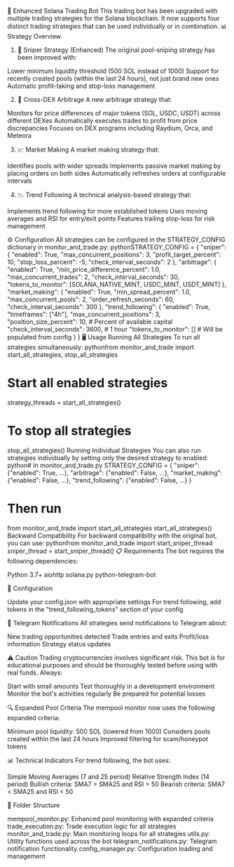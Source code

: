 🚀 Enhanced Solana Trading Bot
This trading bot has been upgraded with multiple trading strategies for the Solana blockchain. It now supports four distinct trading strategies that can be used individually or in combination.
📊 Strategy Overview
1. 🎯 Sniper Strategy (Enhanced)
The original pool-sniping strategy has been improved with:

Lower minimum liquidity threshold (500 SOL instead of 1000)
Support for recently created pools (within the last 24 hours), not just brand new ones
Automatic profit-taking and stop-loss management

2. 💱 Cross-DEX Arbitrage
A new arbitrage strategy that:

Monitors for price differences of major tokens (SOL, USDC, USDT) across different DEXes
Automatically executes trades to profit from price discrepancies
Focuses on DEX programs including Raydium, Orca, and Meteora

3. 📈 Market Making
A market making strategy that:

Identifies pools with wider spreads
Implements passive market making by placing orders on both sides
Automatically refreshes orders at configurable intervals

4. 📉 Trend Following
A technical analysis-based strategy that:

Implements trend following for more established tokens
Uses moving averages and RSI for entry/exit points
Features trailing stop-loss for risk management

⚙️ Configuration
All strategies can be configured in the STRATEGY_CONFIG dictionary in monitor_and_trade.py:
pythonSTRATEGY_CONFIG = {
    "sniper": {
        "enabled": True,
        "max_concurrent_positions": 3,
        "profit_target_percent": 10,
        "stop_loss_percent": -5,
        "check_interval_seconds": 2
    },
    "arbitrage": {
        "enabled": True,
        "min_price_difference_percent": 1.0,
        "max_concurrent_trades": 2,
        "check_interval_seconds": 30,
        "tokens_to_monitor": [SOLANA_NATIVE_MINT, USDC_MINT, USDT_MINT]
    },
    "market_making": {
        "enabled": True,
        "min_spread_percent": 1.0,
        "max_concurrent_pools": 2,
        "order_refresh_seconds": 60,
        "check_interval_seconds": 300
    },
    "trend_following": {
        "enabled": True,
        "timeframes": ["4h"],
        "max_concurrent_positions": 3,
        "position_size_percent": 10,  # Percent of available capital
        "check_interval_seconds": 3600,  # 1 hour
        "tokens_to_monitor": []  # Will be populated from config
    }
}
🖥️ Usage
Running All Strategies
To run all strategies simultaneously:
pythonfrom monitor_and_trade import start_all_strategies, stop_all_strategies

# Start all enabled strategies
strategy_threads = start_all_strategies()

# To stop all strategies
stop_all_strategies()
Running Individual Strategies
You can also run strategies individually by setting only the desired strategy to enabled:
python# In monitor_and_trade.py
STRATEGY_CONFIG = {
    "sniper": {"enabled": True, ...},
    "arbitrage": {"enabled": False, ...},
    "market_making": {"enabled": False, ...},
    "trend_following": {"enabled": False, ...}
}

# Then run
from monitor_and_trade import start_all_strategies
start_all_strategies()
Backward Compatibility
For backward compatibility with the original bot, you can use:
pythonfrom monitor_and_trade import start_sniper_thread
sniper_thread = start_sniper_thread()
📋 Requirements
The bot requires the following dependencies:

Python 3.7+
aiohttp
solana.py
python-telegram-bot

🔧 Configuration

Update your config.json with appropriate settings
For trend following, add tokens in the "trend_following_tokens" section of your config

💬 Telegram Notifications
All strategies send notifications to Telegram about:

New trading opportunities detected
Trade entries and exits
Profit/loss information
Strategy status updates

⚠️ Caution
Trading cryptocurrencies involves significant risk. This bot is for educational purposes and should be thoroughly tested before using with real funds. Always:

Start with small amounts
Test thoroughly in a development environment
Monitor the bot's activities regularly
Be prepared for potential losses

🔍 Expanded Pool Criteria
The mempool monitor now uses the following expanded criteria:

Minimum pool liquidity: 500 SOL (lowered from 1000)
Considers pools created within the last 24 hours
Improved filtering for scam/honeypot tokens

📊 Technical Indicators
For trend following, the bot uses:

Simple Moving Averages (7 and 25 period)
Relative Strength Index (14 period)
Bullish criteria: SMA7 > SMA25 and RSI > 50
Bearish criteria: SMA7 < SMA25 and RSI < 50

📁 Folder Structure

mempool_monitor.py: Enhanced pool monitoring with expanded criteria
trade_execution.py: Trade execution logic for all strategies
monitor_and_trade.py: Main monitoring loops for all strategies
utils.py: Utility functions used across the bot
telegram_notifications.py: Telegram notification functionality
config_manager.py: Configuration loading and management
